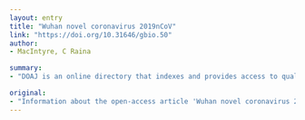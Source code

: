```yaml
---
layout: entry
title: "Wuhan novel coronavirus 2019nCoV"
link: "https://doi.org/10.31646/gbio.50"
author:
- MacIntyre, C Raina

summary:
- "DOAJ is an online directory that indexes and provides access to quality open access, peer-reviewed journals. Information about the open-access article 'Wuhan novel coronavirus 2019nCoV' in DOAJ. DOAJ indexed and provided access to open access articles. The online directory is open-source. It provides peer reviewed journals with access to a wide range of open access. Read more on DOAJ.com. Click here for all the latest news."

original:
- "Information about the open-access article 'Wuhan novel coronavirus 2019nCoV' in DOAJ. DOAJ is an online directory that indexes and provides access to quality open access, peer-reviewed journals."
---
```



